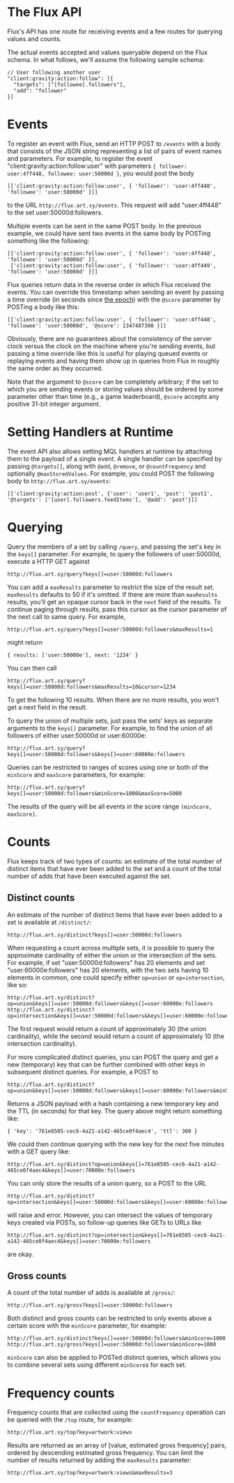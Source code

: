 The Flux API
============

Flux's API has one route for receiving events and a few routes for querying
values and counts.

The actual events accepted and values queryable depend on the Flux schema.
In what follows, we'll assume the following sample schema:

    // User following another user
    "client:gravity:action:follow": [{
      "targets": ["[followee].followers"],
      "add": "follower"
    }]

Events
======

To register an event with Flux, send an HTTP POST to `/events` with a body that consists of the JSON
string representing a list of pairs of event names and parameters. For example, to register the
event "client:gravity:action:follow:user" with parameters `{ follower: user:4ff448, followee: user:50000d }`,
you would post the body

    [['client:gravity:action:follow:user', { 'follower': 'user:4ff448', 'followee': 'user:50000d' }]]

to the URL `http://flux.art.sy/events`. This request will add "user:4ff448" to the set user:50000d:followers.

Multiple events can be sent in the same POST body. In the previous example, we could have sent two events
in the same body by POSTing something like the following:

    [['client:gravity:action:follow:user', { 'follower': 'user:4ff448', 'followee': 'user:50000d' }],
     ['client:gravity:action:follow:user', { 'follower': 'user:4ff449', 'followee': 'user:50000d' }]]

Flux queries return data in the reverse order in which Flux received the events. You can override this timestamp when 
sending an event by passing a time override (in seconds since
[the epoch](http://en.wikipedia.org/wiki/Epoch_\(reference_date\))) with the `@score` parameter by POSTing a body like this:

    [['client:gravity:action:follow:user', { 'follower': 'user:4ff448', 'followee': 'user:50000d', '@score': 1347487308 }]]

Obviously, there are no guarantees about the consistency of the server clock versus the clock
on the machine where you're sending events, but passing a time override like this is useful for
playing queued events or replaying events and having them show up in queries from Flux in
roughly the same order as they occurred.

Note that the argument to `@score` can be completely arbitrary; if the set to which you are sending events or storing values should be ordered by some parameter other than time (e.g., a game leaderboard), `@score` accepts any positive 31-bit integer argument.

Setting Handlers at Runtime
===========================

The event API also allows setting MQL handlers at runtime by attaching them to the payload of a single event. 
A single handler can be specified by passing `@targets[]`, along with `@add`, `@remove`, or `@countFrequency` and optionally `@maxStoredValues`. For example,
you could POST the following body to `http://flux.art.sy/events`:

    [['client:gravity:action:post', {'user': 'user1', 'post': 'post1', '@targets': ['[user].followers.feedItems'], '@add': 'post'}]]

Querying
========

Query the members of a set by calling `/query`, and passing the set's key in the `keys[]` parameter. For example, to query the followers of user:50000d, execute a HTTP GET against

    http://flux.art.sy/query?keys[]=user:50000d:followers

You can add a `maxResults` parameter to restrict the size of the result set. `maxResults`
defaults to 50 if it's omitted. If there are more than `maxResults` results, you'll get
an opaque cursor back in the `next` field of the results. To continue paging through
results, pass this cursor as the cursor parameter of the next call to same query. For
example,

    http://flux.art.sy/query?keys[]=user:50000d:followers&maxResults=1

might return

    { results: ['user:50000e'], next: '1234' }

You can then call

    http://flux.art.sy/query?keys[]=user:50000d:followers&maxResults=10&cursor=1234

To get the following 10 results. When there are no more results, you won't get a next
field in the result.

To query the union of multiple sets, just pass the sets' keys as separate arguments to the `keys[]` parameter. For example, to find the union of all followers of either user:50000d or user:60000e:

    http://flux.art.sy/query?keys[]=user:50000d:followers&keys[]=user:60000e:followers

Queries can be restricted to ranges of scores using one or both of the `minScore` and `maxScore` parameters, for example:

    http://flux.art.sy/query?keys[]=user:50000d:followers&minScore=1000&maxScore=5000

The results of the query will be all events in the score range `(minScore, maxScore]`. 

Counts
======

Flux keeps track of two types of counts: an estimate of the total number of
distinct items that have ever been added to the set and a count of the total
number of adds that have been executed against the set.

Distinct counts
---------------

An estimate of the number of distinct items that have ever been added to a set is
available at `/distinct/`:

    http://flux.art.sy/distinct?keys[]=user:50000d:followers

When requesting a count across multiple sets, it is possible to query the approximate
cardinality of either the union or the intersection of the sets. For example, if set
"user:50000d:followers" has 20 elements and set "user:60000e:followers" has 20 elements, with the two sets having 10 elements in common, one could specify either `op=union` or
`op=intersection`, like so:

    http://flux.art.sy/distinct?op=union&keys[]=user:50000d:followers&keys[]=user:60000e:followers
    http://flux.art.sy/distinct?op=intersection&keys[]=user:50000d:followers&keys[]=user:60000e:followers

The first request would return a count of approximately 30 (the union cardinality),
while the second would return a count of approximately 10 (the intersection cardinality).

For more complicated distinct queries, you can POST the query and get a new (temporary) key that can be further combined with
other keys in subsequent distinct queries. For example, a POST to 

    http://flux.art.sy/distinct?op=union&keys[]=user:50000d:followers&keys[]=user:60000e:followers&minScore=3000

Returns a JSON payload with a hash containing a new temporary key and the TTL (in seconds) for that key. The query above might return something like:

    { 'key': '761e8505-cec6-4a21-a142-465ce0f4aec4', 'ttl': 300 }

We could then continue querying with the new key for the next five minutes with a GET query like:

    http://flux.art.sy/distinct?op=union&keys[]=761e8505-cec6-4a21-a142-465ce0f4aec4&keys[]=user:70000e:followers

You can only store the results of a union query, so a POST to the URL

    http://flux.art.sy/distinct?op=intersection&keys[]=user:50000d:followers&keys[]=user:60000e:followers

will raise and error. However, you can intersect the values of temporary keys created via POSTs, so follow-up queries like GETs to URLs like

    http://flux.art.sy/distinct?op=intersection&keys[]=761e8505-cec6-4a21-a142-465ce0f4aec4&keys[]=user:70000e:followers

are okay.

Gross counts
------------

A count of the total number of adds is available at `/gross/`:

    http://flux.art.sy/gross?keys[]=user:50000d:followers

Both distinct and gross counts can be restricted to only events above a certain score with the `minScore` parameter, for example:

    http://flux.art.sy/distinct?keys[]=user:50000d:followers&minScore=1000
    http://flux.art.sy/gross?keys[]=user:50000d:followers&minScore=1000

`minScore` can also be applied to POSTed distinct queries, which allows you to combine several
sets using different `minScore`s for each set.

Frequency counts
================

Frequency counts that are collected using the `countFrequency` operation can be queried with the `/top` route, for example:

    http://flux.art.sy/top?key=artwork:views

Results are returned as an array of [value, estimated gross frequency] pairs, ordered by descending estimated gross frequency.
You can limit the number of results returned by adding the `maxResults` parameter:

    http://flux.art.sy/top?key=artwork:views&maxResults=3


